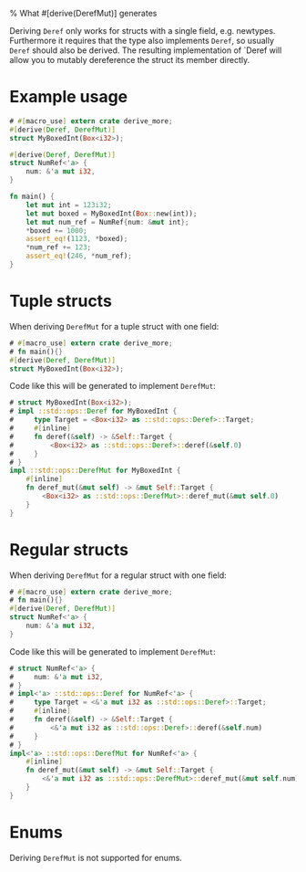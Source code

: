 % What #[derive(DerefMut)] generates

Deriving `Deref` only works for structs with a single field, e.g.
newtypes. Furthermore it requires that the type also implements `Deref`, so
usually `Deref` should also be derived. The resulting implementation of `Deref
will allow you to mutably dereference the struct its member directly.

# Example usage

```rust
# #[macro_use] extern crate derive_more;
#[derive(Deref, DerefMut)]
struct MyBoxedInt(Box<i32>);

#[derive(Deref, DerefMut)]
struct NumRef<'a> {
    num: &'a mut i32,
}

fn main() {
    let mut int = 123i32;
    let mut boxed = MyBoxedInt(Box::new(int));
    let mut num_ref = NumRef{num: &mut int};
    *boxed += 1000;
    assert_eq!(1123, *boxed);
    *num_ref += 123;
    assert_eq!(246, *num_ref);
}
```


# Tuple structs

When deriving `DerefMut` for a tuple struct with one field:

```rust
# #[macro_use] extern crate derive_more;
# fn main(){}
#[derive(Deref, DerefMut)]
struct MyBoxedInt(Box<i32>);
```

Code like this will be generated to implement `DerefMut`:

```rust
# struct MyBoxedInt(Box<i32>);
# impl ::std::ops::Deref for MyBoxedInt {
#     type Target = <Box<i32> as ::std::ops::Deref>::Target;
#     #[inline]
#     fn deref(&self) -> &Self::Target {
#         <Box<i32> as ::std::ops::Deref>::deref(&self.0)
#     }
# }
impl ::std::ops::DerefMut for MyBoxedInt {
    #[inline]
    fn deref_mut(&mut self) -> &mut Self::Target {
        <Box<i32> as ::std::ops::DerefMut>::deref_mut(&mut self.0)
    }
}
```


# Regular structs


When deriving `DerefMut` for a regular struct with one field:

```rust
# #[macro_use] extern crate derive_more;
# fn main(){}
#[derive(Deref, DerefMut)]
struct NumRef<'a> {
    num: &'a mut i32,
}
```

Code like this will be generated to implement `DerefMut`:

```rust
# struct NumRef<'a> {
#     num: &'a mut i32,
# }
# impl<'a> ::std::ops::Deref for NumRef<'a> {
#     type Target = <&'a mut i32 as ::std::ops::Deref>::Target;
#     #[inline]
#     fn deref(&self) -> &Self::Target {
#         <&'a mut i32 as ::std::ops::Deref>::deref(&self.num)
#     }
# }
impl<'a> ::std::ops::DerefMut for NumRef<'a> {
    #[inline]
    fn deref_mut(&mut self) -> &mut Self::Target {
        <&'a mut i32 as ::std::ops::DerefMut>::deref_mut(&mut self.num)
    }
}
```

# Enums

Deriving `DerefMut` is not supported for enums.
